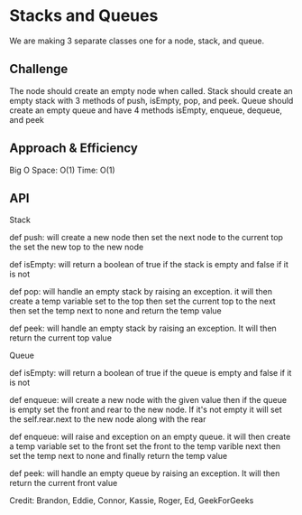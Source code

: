 # Stacks and Queues
<!-- Short summary or background information -->
We are making 3 separate classes one for a node, stack, and queue.

## Challenge
<!-- Description of the challenge -->
The node should create an empty node when called. Stack should create an empty stack with 3 methods of push, isEmpty, pop, and peek. Queue should create an empty queue and have 4 methods isEmpty, enqueue, dequeue, and peek
## Approach & Efficiency
<!-- What approach did you take? Why? What is the Big O space/time for this approach? -->

Big O
Space: O(1)
Time: O(1)

## API
<!-- Description of each method publicly available to your Stack and Queue-->

Stack

def push: will create a new node then set the next node to the current top the set the new top to the new node

def isEmpty: will return a boolean of true if the stack is empty and false if it is not

def pop: will handle an empty stack by raising an exception. it will then create a temp variable set to the top then set the current top to the next then set the temp next to none and return the temp value

def peek: will handle an empty stack by raising an exception. It will then return the current top value

Queue

def isEmpty: will return a boolean of true if the queue is empty and false if it is not

def enqueue: will create a new node with the given value then if the queue is empty set the front and rear to the new node. If it's not empty it will set the self.rear.next to the new node along with the rear

def enqueue: will raise and exception on an empty queue. it will then create a temp variable set to the front set the front to the temp varible next then set the temp next to none and finally return the temp value

def peek: will handle an empty queue by raising an exception. It will then return the current front value

Credit:
Brandon, Eddie, Connor, Kassie, Roger, Ed, GeekForGeeks
